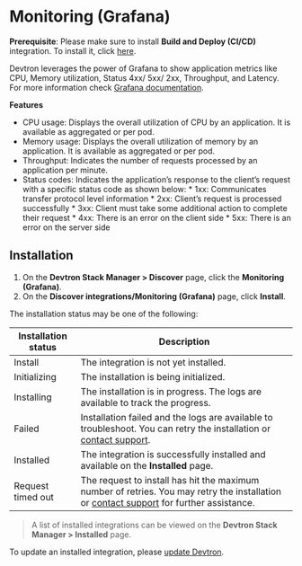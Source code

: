 # Monitoring (Grafana)

**Prerequisite**: Please make sure to install **Build and Deploy (CI/CD)** integration. To install it, click [here](build-and-deploy-ci-cd.md).

Devtron leverages the power of Grafana to show application metrics like CPU, Memory utilization, Status 4xx/ 5xx/ 2xx, Throughput, and Latency. For more information check [Grafana documentation](https://grafana.com/docs/grafana/latest/).

**Features**

* CPU usage: Displays the overall utilization of CPU by an application. It is available as aggregated or per pod.
* Memory usage: Displays the overall utilization of memory by an application. It is available as aggregated or per pod.
* Throughput: Indicates the number of requests processed by an application per minute.
* Status codes: Indicates the application’s response to the client’s request with a specific status code as shown below: \* 1xx: Communicates transfer protocol level information \* 2xx: Client’s request is processed successfully \* 3xx: Client must take some additional action to complete their request \* 4xx: There is an error on the client side \* 5xx: There is an error on the server side

## Installation

1. On the **Devtron Stack Manager > Discover** page, click the **Monitoring (Grafana)**.
2. On the **Discover integrations/Monitoring (Grafana)** page, click **Install**.

The installation status may be one of the following:

| Installation status | Description                                                                                                                                                            |
| ------------------- | ---------------------------------------------------------------------------------------------------------------------------------------------------------------------- |
| Install             | The integration is not yet installed.                                                                                                                                  |
| Initializing        | The installation is being initialized.                                                                                                                                 |
| Installing          | The installation is in progress. The logs are available to track the progress.                                                                                         |
| Failed              | Installation failed and the logs are available to troubleshoot. You can retry the installation or [contact support](https://discord.devtron.ai/).                      |
| Installed           | The integration is successfully installed and available on the **Installed** page.                                                                                     |
| Request timed out   | The request to install has hit the maximum number of retries. You may retry the installation or [contact support](https://discord.devtron.ai/) for further assistance. |

> A list of installed integrations can be viewed on the **Devtron Stack Manager > Installed** page.

To update an installed integration, please [update Devtron](../../resources/upgrade/upgrade-devtron-ui.md).
